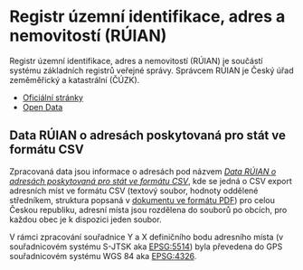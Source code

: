 # Registr územní identifikace, adres a nemovitostí (RÚIAN)

Registr územní identifikace, adres a nemovitostí (RÚIAN) je součástí systému základních registrů veřejné správy. Správcem RÚIAN je Český úřad zeměměřický a katastrální (ČÚZK).

- [Oficiální stránky](https://www.cuzk.cz/ruian/RUIAN.aspx)
- [Open Data](https://geoportal.cuzk.cz/(S(o2nu030wszoxh1dy2yymfxps))/Default.aspx?mode=TextMeta&side=dSady_RUIAN_vse&text=dSady_RUIAN_vse&head_tab=sekce-02-gp&menu=331)

## Data RÚIAN o adresách poskytovaná pro stát ve formátu CSV

Zpracovaná data jsou informace o adresách pod názvem [*Data RÚIAN o adresách poskytovaná pro stát ve formátu CSV*](https://geoportal.cuzk.cz/(S(o2nu030wszoxh1dy2yymfxps))/Default.aspx?lng=CZ&mode=TextMeta&side=dsady_RUIAN_vse&metadataID=CZ-00025712-CUZK_SERIES-MD_RUIAN-CSV-ADR-ST), kde se jedná o CSV export adresních míst ve formátu  CSV (textový soubor, hodnoty oddělené středníkem, struktura popsaná v [dokumentu ve formátu PDF](https://vdp.cuzk.cz/vymenny_format/csv/ad-csv-struktura.pdf)) pro celou Českou republiku, adresní místa jsou rozdělena do souborů po obcích, pro každou obec je k dispozici jeden soubor.

V rámci zpracování souřadnice Y a X definičního bodu adresního místa (v souřadnicovém systému S-JTSK aka [EPSG:5514](https://epsg.io/5514)) byla převedena do GPS souřadnicovém systému WGS 84 aka [EPSG:4326](https://epsg.io/4326).